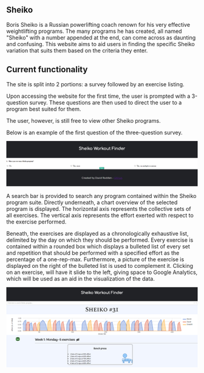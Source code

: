## Sheiko

Boris Sheiko is a Russian powerlifting coach renown for his very effective weightlifting programs.
The many programs he has created, all named "Sheiko" with a number appended at the end, can come across as daunting and confusing.
This website aims to aid users in finding the specific Sheiko variation that suits them based on the criteria they enter.

## Current functionality

The site is split into 2 portions: a survey followed by an exercise listing.

Upon accessing the website for the first time, the user is prompted with a 3-question survey.
These questions are then used to direct the user to a program best suited for them.

The user, however, is still free to view other Sheiko programs.

Below is an example of the first question of the three-question survey.

![](survey-example.png)

A search bar is provided to search any program contained within the Sheiko program suite.
Directly underneath, a chart overview of the selected program is displayed.
The horizontal axis represents the collective sets of all exercises.
The vertical axis represents the effort exerted with respect to the exercise performed.

Beneath, the exercises are displayed as a chronologically exhaustive list, delimited by the day on which they should be performed.
Every exercise is contained within a rounded box which displays a bulleted list of every set and repetition that should be performed with a specified effort as the percentage of a one-rep-max.
Furthermore, a picture of the exercise is displayed on the right of the bulleted list is used to complement it.
Clicking on an exercise, will have it slide to the left, giving space to Google Analytics, which will be used as an aid in the visualization of the data.

![](exercise-example.png)
